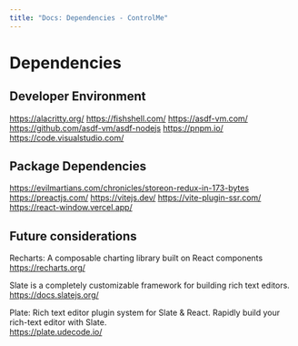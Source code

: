 ```yaml
---
title: "Docs: Dependencies - ControlMe"
---
```


# Dependencies

## Developer Environment

https://alacritty.org/
https://fishshell.com/
https://asdf-vm.com/
https://github.com/asdf-vm/asdf-nodejs
https://pnpm.io/
https://code.visualstudio.com/

## Package Dependencies

https://evilmartians.com/chronicles/storeon-redux-in-173-bytes
https://preactjs.com/
https://vitejs.dev/
https://vite-plugin-ssr.com/
https://react-window.vercel.app/

## Future considerations

Recharts: A composable charting library built on React components  
https://recharts.org/  

Slate is a completely customizable framework for building rich text editors.  
https://docs.slatejs.org/  

Plate: Rich text editor plugin system for Slate & React. Rapidly build your rich-text editor with Slate.  
https://plate.udecode.io/  